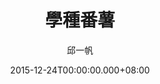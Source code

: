 ---
issue: 153
title: 學種番薯
author: 邱一帆
language: 四縣
date: 2015-12-24T00:00:00.000+08:00
topic: 懷想
difficulty: 2
wikidata: Q98095995
wikidata_link: https://www.wikidata.org/wiki/Q98095995
author_wikidata_link: https://www.wikidata.org/wiki/Q98096293
author_wikidata: Q98096293
---